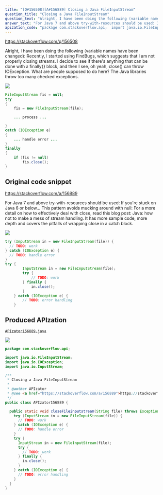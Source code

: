```yaml
---
title: "[Q#156508][A#156889] Closing a Java FileInputStream"
question_title: "Closing a Java FileInputStream"
question_text: "Alright, I have been doing the following (variable names have been changed): Recently, I started using FindBugs, which suggests that I am not properly closing streams.  I decide to see if there's anything that can be done with a finally{} block, and then I see, oh yeah, close() can throw IOException.  What are people supposed to do here?  The Java libraries throw too many checked exceptions."
answer_text: "For Java 7 and above try-with-resources should be used: If you're stuck on Java 6 or below... This pattern avoids mucking around with null: For a more detail on how to effectively deal with close, read this blog post: Java: how not to make a mess of stream handling. It has more sample code, more depth and covers the pitfalls of wrapping close in a catch block."
apization_code: "package com.stackoverflow.api;  import java.io.FileInputStream; import java.io.IOException; import java.io.InputStream;  /**  * Closing a Java FileInputStream  *  * @author APIzator  * @see <a href=\"https://stackoverflow.com/a/156889\">https://stackoverflow.com/a/156889</a>  */ public class APIzator156889 {    public static void closeFileinputstream(String file) throws Exception {     try (InputStream in = new FileInputStream(file)) {       // TODO: work     } catch (IOException e) {       // TODO: handle error     }     try {       InputStream in = new FileInputStream(file);       try {         // TODO: work       } finally {         in.close();       }     } catch (IOException e) {       // TODO: error handling     }   } }"
---
```


https://stackoverflow.com/q/156508

Alright, I have been doing the following (variable names have been changed):
Recently, I started using FindBugs, which suggests that I am not properly closing streams.  I decide to see if there&#x27;s anything that can be done with a finally{} block, and then I see, oh yeah, close() can throw IOException.  What are people supposed to do here?  The Java libraries throw too many checked exceptions.


<div class="code-logo"><img src="/stackoverflow.png" /></div>

```java
FileInputStream fis = null;
try
{
    fis = new FileInputStream(file);

    ... process ...

}
catch (IOException e)
{
    ... handle error ...
}
finally
{
    if (fis != null)
        fis.close();
}
```


## Original code snippet

https://stackoverflow.com/a/156889

For Java 7 and above try-with-resources should be used:
If you&#x27;re stuck on Java 6 or below...
This pattern avoids mucking around with null:
For a more detail on how to effectively deal with close, read this blog post: Java: how not to make a mess of stream handling. It has more sample code, more depth and covers the pitfalls of wrapping close in a catch block.

<div class="code-logo"><img src="/stackoverflow.png" /></div>

```java
try (InputStream in = new FileInputStream(file)) {
  // TODO: work
} catch (IOException e) {
  // TODO: handle error
}
try {
        InputStream in = new FileInputStream(file);
        try {
            // TODO: work
        } finally {
            in.close();
        }
    } catch (IOException e) {
        // TODO: error handling
    }
```

## Produced APIzation

[`APIzator156889.java`](https://github.com/pasqualesalza/apization/raw/main/data/search/APIzator156889.java)

<div class="code-logo"><img src="/apizator.png" /></div>

```java
package com.stackoverflow.api;

import java.io.FileInputStream;
import java.io.IOException;
import java.io.InputStream;

/**
 * Closing a Java FileInputStream
 *
 * @author APIzator
 * @see <a href="https://stackoverflow.com/a/156889">https://stackoverflow.com/a/156889</a>
 */
public class APIzator156889 {

  public static void closeFileinputstream(String file) throws Exception {
    try (InputStream in = new FileInputStream(file)) {
      // TODO: work
    } catch (IOException e) {
      // TODO: handle error
    }
    try {
      InputStream in = new FileInputStream(file);
      try {
        // TODO: work
      } finally {
        in.close();
      }
    } catch (IOException e) {
      // TODO: error handling
    }
  }
}

```